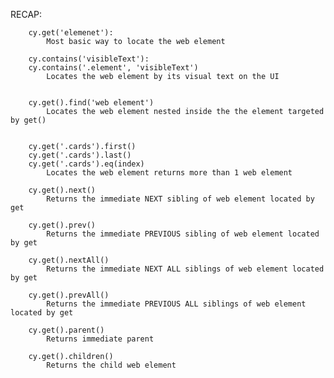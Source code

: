 RECAP:

		cy.get('elemenet'):
			Most basic way to locate the web element

		cy.contains('visibleText'):
		cy.contains('.element', 'visibleText')
			Locates the web element by its visual text on the UI


		cy.get().find('web element')
			Locates the web element nested inside the the element targeted by get()


		cy.get('.cards').first()
		cy.get('.cards').last()
		cy.get('.cards').eq(index)
			Locates the web element returns more than 1 web element

		cy.get().next()
			Returns the immediate NEXT sibling of web element located by get

		cy.get().prev()
			Returns the immediate PREVIOUS sibling of web element located by get

		cy.get().nextAll()
			Returns the immediate NEXT ALL siblings of web element located by get

		cy.get().prevAll()
			Returns the immediate PREVIOUS ALL siblings of web element located by get

		cy.get().parent()
			Returns immediate parent

		cy.get().children()
			Returns the child web element



		
		
















